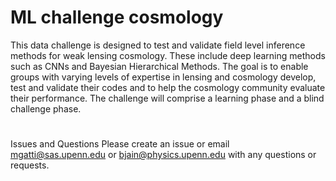 # ML challenge cosmology

This data challenge is designed to test and validate field level inference methods for weak lensing cosmology. These include deep learning methods such as CNNs and Bayesian Hierarchical Methods. The goal is to enable groups with varying levels of expertise in lensing and cosmology develop, test and validate their codes and to help the cosmology community evaluate their performance. The challenge will comprise a learning phase and a blind challenge phase.


#



Issues and Questions
Please create an issue or email mgatti@sas.upenn.edu or bjain@physics.upenn.edu with any questions or requests.
